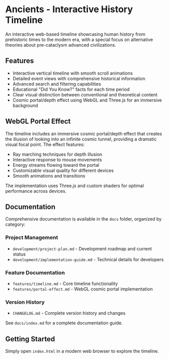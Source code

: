 # Ancients - Interactive History Timeline

An interactive web-based timeline showcasing human history from prehistoric times to the modern era, with a special focus on alternative theories about pre-cataclysm advanced civilizations.

## Features

- Interactive vertical timeline with smooth scroll animations
- Detailed event views with comprehensive historical information
- Advanced search and filtering capabilities
- Educational "Did You Know?" facts for each time period
- Clear visual distinction between conventional and theoretical content
- Cosmic portal/depth effect using WebGL and Three.js for an immersive background

## WebGL Portal Effect

The timeline includes an immersive cosmic portal/depth effect that creates the illusion of looking into an infinite cosmic tunnel, providing a dramatic visual focal point. The effect features:

- Ray marching techniques for depth illusion
- Interactive response to mouse movements
- Energy streams flowing toward the portal
- Customizable visual quality for different devices
- Smooth animations and transitions

The implementation uses Three.js and custom shaders for optimal performance across devices.

## Documentation

Comprehensive documentation is available in the `docs` folder, organized by category:

### Project Management
- `development/project-plan.md` - Development roadmap and current status
- `development/implementation-guide.md` - Technical details for developers

### Feature Documentation
- `features/timeline.md` - Core timeline functionality
- `features/portal-effect.md` - WebGL cosmic portal implementation

### Version History
- `CHANGELOG.md` - Complete version history and changes

See `docs/index.md` for a complete documentation guide.

## Getting Started

Simply open `index.html` in a modern web browser to explore the timeline.


